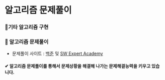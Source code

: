 # 알고리즘 문제풀이

### 🔘기타 알고리즘 구현

### 🔘 알고리즘 문제풀이
  - 문제풀이 사이트 :  [백준](https://www.acmicpc.net/) 및 [SW Expert Academy](https://swexpertacademy.com/main/main.do) 

#### ✔ 알고리즘 문제풀이를 통해서 문제상황을 해결해 나가는 문제해결능력을 키우고 있습니다.
